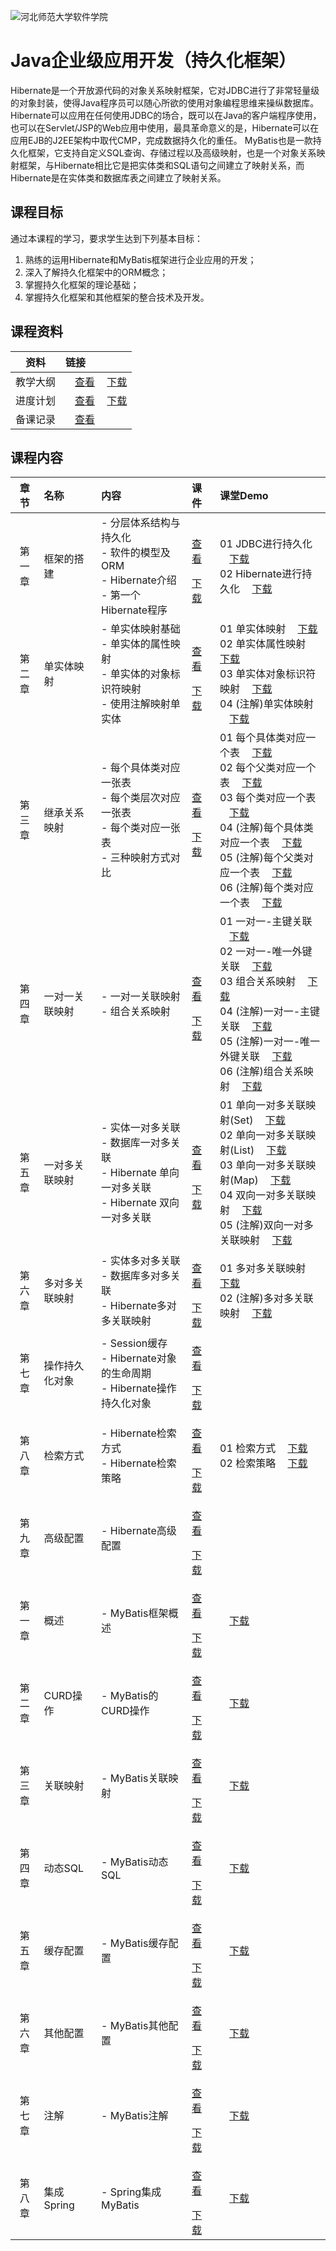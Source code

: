 ﻿![河北师范大学软件学院](./image/logo.png)

# Java企业级应用开发（持久化框架）

Hibernate是一个开放源代码的对象关系映射框架，它对JDBC进行了非常轻量级的对象封装，使得Java程序员可以随心所欲的使用对象编程思维来操纵数据库。 Hibernate可以应用在任何使用JDBC的场合，既可以在Java的客户端程序使用，也可以在Servlet/JSP的Web应用中使用，最具革命意义的是，Hibernate可以在应用EJB的J2EE架构中取代CMP，完成数据持久化的重任。
MyBatis也是一款持久化框架，它支持自定义SQL查询、存储过程以及高级映射，也是一个对象关系映射框架，与Hibernate相比它是把实体类和SQL语句之间建立了映射关系，而Hibernate是在实体类和数据库表之间建立了映射关系。


## 课程目标

通过本课程的学习，要求学生达到下列基本目标：

1. 熟练的运用Hibernate和MyBatis框架进行企业应用的开发； 
2. 深入了解持久化框架中的ORM概念；
3. 掌握持久化框架的理论基础；
4. 掌握持久化框架和其他框架的整合技术及开发。

## 课程资料

|资料|链接|
|:---:|:---|
|教学大纲|[<img src="./image/presentation.png" height="15" />查看](./materials/outline.pdf)  [<img src="./image/download.png" height="15" />下载](./materials/outline.doc) |
|进度计划|[<img src="./image/presentation.png" height="15" />查看](./materials/schedule.pdf)  [<img src="./image/download.png" height="15" />下载](./materials/schedule.doc) |
|备课记录|[<img src="./image/presentation.png" height="15" />查看](./preparelog) |

## 课程内容

| 章节 | 名称 | 内容 | 课件 | 课堂Demo | 
|:---:|:---|:---|:---|:---|
|第一章|框架的搭建 |- 分层体系结构与持久化<br/>- 软件的模型及ORM<br/>- Hibernate介绍<br/>- 第一个Hibernate程序|[<img src="./image/presentation.png" height="15" />查看](./ch01-hibernate-architecture/ch01-hibernate-architecture.pdf) <br/>[<img src="./image/download.png" height="15" />下载](./materials/slides/ch01-hibernate-architecture.pptx)|01 JDBC进行持久化 [<img src="./image/download.png" height="15" />下载](./ch01-hibernate-architecture/ch01-demo-01.7z)<br/>02 Hibernate进行持久化 [<img src="./image/download.png" height="15" />下载](./ch01-hibernate-architecture/ch01-demo-02.7z)|
|第二章|单实体映射 |- 单实体映射基础<br/>- 单实体的属性映射<br/>- 单实体的对象标识符映射<br/>- 使用注解映射单实体|[<img src="./image/presentation.png" height="15" />查看](./ch02-single-entity-mapping/ch02-single-entity-mapping.pdf) <br/>[<img src="./image/download.png" height="15" />下载](./materials/slides/ch02-single-entity-mapping.pptx)|01 单实体映射 [<img src="./image/download.png" height="15" />下载](./ch02-single-entity-mapping/ch02-demo-01.7z)<br/>02 单实体属性映射 [<img src="./image/download.png" height="15" />下载](./ch02-single-entity-mapping/ch02-demo-02.7z)<br/>03 单实体对象标识符映射 [<img src="./image/download.png" height="15" />下载](./ch02-single-entity-mapping/ch02-demo-03.7z)<br/>04 (注解)单实体映射 [<img src="./image/download.png" height="15" />下载](./ch02-single-entity-mapping/ch02-demo-04.7z)|
|第三章|继承关系映射 |- 每个具体类对应一张表<br>- 每个类层次对应一张表<br/>- 每个类对应一张表<br>- 三种映射方式对比|[<img src="./image/presentation.png" height="15" />查看](./ch03-inheritance-mapping/ch03-inheritance-mapping.pdf) <br/>[<img src="./image/download.png" height="15" />下载](./materials/slides/ch03-inheritance-mapping.pptx)|01 每个具体类对应一个表 [<img src="./image/download.png" height="15" />下载](./ch03-inheritance-mapping/ch03-demo-01.7z)<br/>02 每个父类对应一个表 [<img src="./image/download.png" height="15" />下载](./ch03-inheritance-mapping/ch03-demo-02.7z)<br/>03 每个类对应一个表 [<img src="./image/download.png" height="15" />下载](./ch03-inheritance-mapping/ch03-demo-03.7z)<br/>04 (注解)每个具体类对应一个表 [<img src="./image/download.png" height="15" />下载](./ch03-inheritance-mapping/ch03-demo-04.7z)<br/>05 (注解)每个父类对应一个表 [<img src="./image/download.png" height="15" />下载](./ch03-inheritance-mapping/ch03-demo-05.7z)<br/>06 (注解)每个类对应一个表 [<img src="./image/download.png" height="15" />下载](./ch03-inheritance-mapping/ch03-demo-06.7z)|
|第四章|一对一关联映射 |- 一对一关联映射<br/>- 组合关系映射|[<img src="./image/presentation.png" height="15" />查看](./ch04-one-to-one-mapping/ch04-one-to-one-mapping.pdf) <br/>[<img src="./image/download.png" height="15" />下载](./materials/slides/ch04-one-to-one-mapping.pptx)|01 一对一-主键关联 [<img src="./image/download.png" height="15" />下载](./ch04-one-to-one-mapping/ch04-demo-01.7z)<br/>02 一对一-唯一外键关联 [<img src="./image/download.png" height="15" />下载](./ch04-one-to-one-mapping/ch04-demo-02.7z)<br/>03 组合关系映射 [<img src="./image/download.png" height="15" />下载](./ch04-one-to-one-mapping/ch04-demo-03.7z)<br/>04 (注解)一对一-主键关联 [<img src="./image/download.png" height="15" />下载](./ch04-one-to-one-mapping/ch04-demo-04.7z)<br/>05 (注解)一对一-唯一外键关联 [<img src="./image/download.png" height="15" />下载](./ch04-one-to-one-mapping/ch04-demo-05.7z)<br/>06 (注解)组合关系映射 [<img src="./image/download.png" height="15" />下载](./ch04-one-to-one-mapping/ch04-demo-06.7z)|
|第五章|一对多关联映射 |- 实体一对多关联<br/>- 数据库一对多关联<br/>- Hibernate 单向一对多关联<br/>- Hibernate 双向一对多关联|[<img src="./image/presentation.png" height="15" />查看](./ch05-one-to-many-mapping/ch05-one-to-many-mapping.pdf) <br/>[<img src="./image/download.png" height="15" />下载](./materials/slides/ch05-one-to-many-mapping.pptx)|01 单向一对多关联映射(Set) [<img src="./image/download.png" height="15" />下载](./ch05-one-to-many-mapping/ch05-demo-01.7z)<br/>02 单向一对多关联映射(List) [<img src="./image/download.png" height="15" />下载](./ch05-one-to-many-mapping/ch05-demo-02.7z)<br/>03 单向一对多关联映射(Map) [<img src="./image/download.png" height="15" />下载](./ch05-one-to-many-mapping/ch05-demo-03.7z)<br/>04 双向一对多关联映射 [<img src="./image/download.png" height="15" />下载](./ch05-one-to-many-mapping/ch05-demo-04.7z)<br/>05 (注解)双向一对多关联映射 [<img src="./image/download.png" height="15" />下载](./ch05-one-to-many-mapping/ch05-demo-05.7z)|
|第六章|多对多关联映射 |- 实体多对多关联<br/>- 数据库多对多关联<br/>- Hibernate多对多关联映射|[<img src="./image/presentation.png" height="15" />查看](./ch06-many-to-many-mapping/ch06-many-to-many-mapping.pdf) <br/>[<img src="./image/download.png" height="15" />下载](./materials/slides/ch06-many-to-many-mapping.pptx)|01 多对多关联映射 [<img src="./image/download.png" height="15" />下载](./ch06-many-to-many-mapping/ch06-demo-01.7z)<br/>02 (注解)多对多关联映射 [<img src="./image/download.png" height="15" />下载](./ch06-many-to-many-mapping/ch06-demo-02.7z)|
|第七章|操作持久化对象 |- Session缓存<br/>- Hibernate对象的生命周期<br/>- Hibernate操作持久化对象|[<img src="./image/presentation.png" height="15" />查看](./ch07-manage-persistant-object/ch07-manage-persistant-object.pdf) <br/>[<img src="./image/download.png" height="15" />下载](./materials/slides/ch07-manage-persistant-object.pptx)| |
|第八章|检索方式 |- Hibernate检索方式<br/>- Hibernate检索策略|[<img src="./image/presentation.png" height="15" />查看](./ch08-retrieval-mode/ch08-retrieval-mode.pdf) <br/>[<img src="./image/download.png" height="15" />下载](./materials/slides/ch08-retrieval-mode.pptx)|01 检索方式 [<img src="./image/download.png" height="15" />下载](./ch08-retrieval-mode/ch08-demo-01.7z)<br/>02 检索策略 [<img src="./image/download.png" height="15" />下载](./ch08-retrieval-mode/ch08-demo-02.7z)|
|第九章|高级配置 |- Hibernate高级配置|[<img src="./image/presentation.png" height="15" />查看](./ch09-advanced-configuration/ch09-advanced-configuration.pdf) <br/>[<img src="./image/download.png" height="15" />下载](./materials/slides/ch09-advanced-configuration.pptx)||
|第一章|概述 |- MyBatis框架概述|[<img src="./image/presentation.png" height="15" />查看](./MyBatis-ch01-overview/CH01-MyBatis-overview.pdf) <br/>[<img src="./image/download.png" height="15" />下载](./MyBatis-ch01-overview/CH01-MyBatis-overview.pptx)|[<img src="./image/download.png" height="15" />下载](./MyBatis-ch01-overview/MyBatisCH01.zip)|
|第二章|CURD操作 |- MyBatis的CURD操作|[<img src="./image/presentation.png" height="15" />查看](./MyBatis-ch02-CURD/CH02-MyBatis-CURD.pdf) <br/>[<img src="./image/download.png" height="15" />下载](./MyBatis-ch02-CURD/CH02-MyBatis-CURD.pptx)|[<img src="./image/download.png" height="15" />下载](./MyBatis-ch02-CURD/MyBatisCH02.zip)|
|第三章|关联映射 |- MyBatis关联映射|[<img src="./image/presentation.png" height="15" />查看](./MyBatis-ch03-relation-mapping/CH03-MyBatis-relation-mapping.pdf) <br/>[<img src="./image/download.png" height="15" />下载](./MyBatis-ch03-relation-mapping/CH03-MyBatis-relation-mapping.pptx)|[<img src="./image/download.png" height="15" />下载](./MyBatis-ch03-relation-mapping/MyBatisCH03.zip)|
|第四章|动态SQL |- MyBatis动态SQL|[<img src="./image/presentation.png" height="15" />查看](./MyBatis-ch04-dynamic-SQL/CH04-MyBatis-dynamic-SQL.pdf) <br/>[<img src="./image/download.png" height="15" />下载](./MyBatis-ch04-dynamic-SQL/CH04-MyBatis-dynamic-SQL.pptx)|[<img src="./image/download.png" height="15" />下载](./MyBatis-ch04-dynamic-SQL/MyBatisCH04.zip)|
|第五章|缓存配置 |- MyBatis缓存配置|[<img src="./image/presentation.png" height="15" />查看](./MyBatis-ch05-cache-configuration/CH05-MyBatis-cache-configuration.pdf) <br/>[<img src="./image/download.png" height="15" />下载](./MyBatis-ch05-cache-configuration/CH05-MyBatis-cache-configuration.pptx)|[<img src="./image/download.png" height="15" />下载](./MyBatis-ch05-cache-configuration/MyBatisCH05.zip)|
|第六章|其他配置 |- MyBatis其他配置|[<img src="./image/presentation.png" height="15" />查看](./MyBatis-ch06-other-configuration/CH06-MyBatis-other-configuration.pdf) <br/>[<img src="./image/download.png" height="15" />下载](./MyBatis-ch06-other-configuration/CH06-MyBatis-other-configuration.pptx)|[<img src="./image/download.png" height="15" />下载](./MyBatis-ch06-other-configuration/MyBatisCH06.zip)|
|第七章|注解 |- MyBatis注解|[<img src="./image/presentation.png" height="15" />查看](./MyBatis-ch07-annotation/CH07-MyBatis-annotation.pdf) <br/>[<img src="./image/download.png" height="15" />下载](./MyBatis-ch07-annotation/CH07-MyBatis-annotation.pptx)|[<img src="./image/download.png" height="15" />下载](./MyBatis-ch07-annotation/MyBatisCH07.zip)|
|第八章|集成Spring |- Spring集成MyBatis|[<img src="./image/presentation.png" height="15" />查看](./MyBatis-ch08-integration/CH08-Spring-integration.pdf) <br/>[<img src="./image/download.png" height="15" />下载](./MyBatis-ch08-integration/CH08-Spring-integration.pptx)|[<img src="./image/download.png" height="15" />下载](./MyBatis-ch08-integration/MyBatisCH08.zip)|

